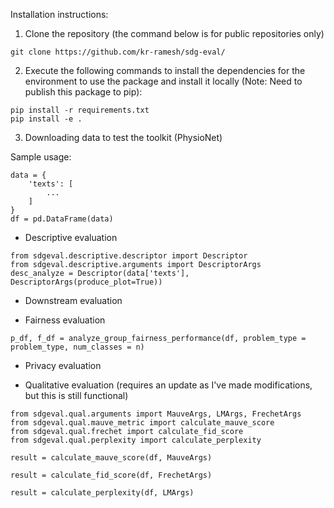 Installation instructions:

1. Clone the repository (the command below is for public repositories only)
```
git clone https://github.com/kr-ramesh/sdg-eval/
```

2. Execute the following commands to install the dependencies for the environment to use the package and install it locally (Note: Need to publish this package to pip):
```
pip install -r requirements.txt
pip install -e .
```

3. Downloading data to test the toolkit (PhysioNet)


Sample usage:


```
data = {
    'texts': [
        ...
    ]
}
df = pd.DataFrame(data)
```

- Descriptive evaluation

```
from sdgeval.descriptive.descriptor import Descriptor
from sdgeval.descriptive.arguments import DescriptorArgs
desc_analyze = Descriptor(data['texts'], DescriptorArgs(produce_plot=True))
```

- Downstream evaluation

- Fairness evaluation

```
p_df, f_df = analyze_group_fairness_performance(df, problem_type = problem_type, num_classes = n)
```

- Privacy evaluation

- Qualitative evaluation (requires an update as I've made modifications, but this is still functional)

```
from sdgeval.qual.arguments import MauveArgs, LMArgs, FrechetArgs
from sdgeval.qual.mauve_metric import calculate_mauve_score
from sdgeval.qual.frechet import calculate_fid_score
from sdgeval.qual.perplexity import calculate_perplexity

result = calculate_mauve_score(df, MauveArgs)

result = calculate_fid_score(df, FrechetArgs)

result = calculate_perplexity(df, LMArgs)
```

